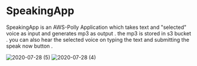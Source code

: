 # SpeakingApp

SpeakingApp is an AWS-Polly Application which takes text and "selected" voice as input and generates mp3 as output . the mp3 is stored in s3 bucket . you can also hear the selected voice on typing the text and submitting the speak now button .


![2020-07-28 (5)](https://user-images.githubusercontent.com/48589838/88670194-643bc580-d102-11ea-9e66-11e8529b85b9.png)
![2020-07-28 (4)](https://user-images.githubusercontent.com/48589838/88670202-656cf280-d102-11ea-9528-5a4e82839d7d.png)
